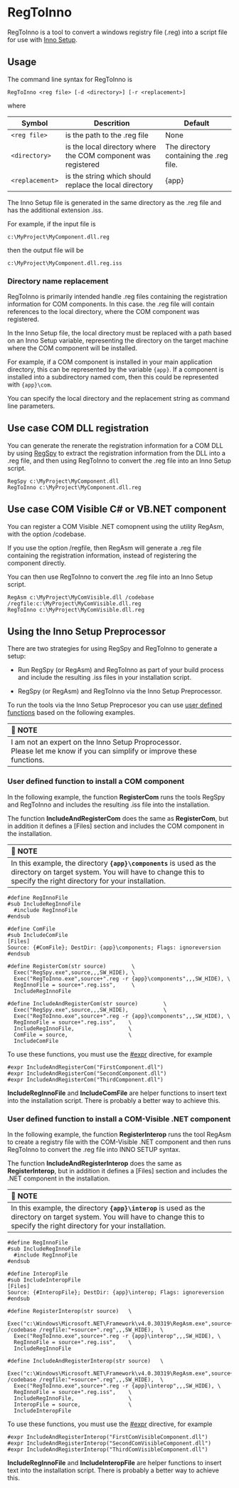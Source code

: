 # RegToInno

RegToInno is a tool to convert a windows registry file (.reg) 
into a script file for use with 
[Inno Setup](https://jrsoftware.org/isinfo.php).

## Usage

The command line syntax for RegToInno is
```
RegToInno <reg file> [-d <directory>] [-r <replacement>]
```
where

| Symbol          | Descrition  | Default
| --------------- | ----------- | ------------
|`<reg file>`    | is the path to the .reg file | None
|`<directory>`   | is the local directory where the COM component was registered | The directory containing the .reg file.
|`<replacement>` | is the string which should replace the local directory | \{app\}

The Inno Setup file is generated in the same directory as the .reg 
file and has the additional extension .iss.

For example, if the input file is
```
c:\MyProject\MyComponent.dll.reg
```
then the output file will be
```
c:\MyProject\MyComponent.dll.reg.iss
```

### Directory name replacement

RegToInno is primarily intended handle .reg files containing the
registration information for COM components. In this case. the .reg
file will contain references to the local directory, where the COM
component was registered.

In the Inno Setup file, the local directory must be replaced with
a path based on an Inno Setup variable, representing the directory
on the target machine where the COM component will be installed.

For example, if a COM component is installed in your main application
directory, this can be represented by the variable `{app}`. If a 
component is installed into a subdirectory named com, then this 
could be represented with `{app}\com`.

You can specify the local directory and the replacement string as
command line parameters.

## Use case COM DLL registration

You can generate the renerate the registration information for a
COM DLL by using 
[RegSpy](https://github.com/PhilJollans/RegSpy)
to extract the registration information from the DLL into a .reg
file, and then using RegToInno to convert the .reg file into an
Inno Setup script.
```
RegSpy c:\MyProject\MyComponent.dll
RegToInno c:\MyProject\MyComponent.dll.reg
```

## Use case COM Visible C# or VB.NET component

You can register a COM Visible .NET comopnent using the utility
RegAsm, with the option /codebase.

If you use the option /regfile, then RegAsm will generate a .reg
file containing the registration information, instead of registering
the component directly.

You can then use RegToInno to convert the .reg file into an Inno
Setup script.
```
RegAsm c:\MyProject\MyComVisible.dll /codebase /regfile:c:\MyProject\MyComVisible.dll.reg
RegToInno c:\MyProject\MyComVisible.dll.reg
```

## Using the Inno Setup Preprocessor

There are two strategies for using RegSpy and RegToInno to generate a setup:

* Run RegSpy (or RegAsm) and RegToInno as part of your build process 
  and include the resulting .iss files in your installation script.

* RegSpy (or RegAsm) and RegToInno via the Inno Setup Preprocessor.

To run the tools via the Inno Setup Preprocesor you can use 
[user defined functions](https://jrsoftware.org/ispphelp/index.php?topic=macros)
based on the following examples.

| :memo: NOTE   |
|:---------------------------|
| I am not an expert on the Inno Setup Proprocessor.<br/>Please let me know if you can simplify or improve these functions. |

### User defined function to install a COM component

In the following example, the function **RegisterCom** runs the tools 
RegSpy and RegToInno and includes the resulting .iss file into the 
installation.

The function **IncludeAndRegisterCom** does the same as **RegisterCom**, 
but in addition it defines a [Files] section and includes the COM component
in the installation.

| :memo: NOTE   |
|:---------------------------|
| In this example, the directory **`{app}\components`** is used as the directory on target system. You will have to change this to specify the right directory for your installation.   |

```
#define RegInnoFile
#sub IncludeRegInnoFile
  #include RegInnoFile
#endsub

#define ComFile
#sub IncludeComFile
[Files]
Source: {#ComFile}; DestDir: {app}\components; Flags: ignoreversion
#endsub

#define RegisterCom(str source)        \
  Exec("RegSpy.exe",source,,,SW_HIDE), \
  Exec("RegToInno.exe",source+".reg -r {app}\components",,,SW_HIDE), \
  RegInnoFile = source+".reg.iss",     \
  IncludeRegInnoFile

#define IncludeAndRegisterCom(str source)        \
  Exec("RegSpy.exe",source,,,SW_HIDE),           \
  Exec("RegToInno.exe",source+".reg -r {app}\components",,,SW_HIDE), \
  RegInnoFile = source+".reg.iss",    \
  IncludeRegInnoFile,                 \
  ComFile = source,                   \
  IncludeComFile

```

To use these functions, you must use the 
[#expr](https://jrsoftware.org/ispphelp/index.php?topic=expr) 
directive, for example

```
#expr IncludeAndRegisterCom("FirstComponent.dll")
#expr IncludeAndRegisterCom("SecondComponent.dll")
#expr IncludeAndRegisterCom("ThirdComponent.dll")
```

**IncludeRegInnoFile** and **IncludeComFile** are helper functions to insert text
into the installation script. There is probably a better way to achieve this.

### User defined function to install a COM-Visible .NET component

In the following example, the function **RegisterInterop** runs the tool
RegAsm to create a registry file with the COM-Visible .NET component and 
then runs RegToInno to convert the .reg file into INNO SETUP syntax.

The function **IncludeAndRegisterInterop** does the same as **RegisterInterop**, 
but in addition it defines a [Files] section and includes the .NET component
in the installation.

| :memo: NOTE   |
|:---------------------------|
| In this example, the directory **`{app}\interop`** is used as the directory on target system. You will have to change this to specify the right directory for your installation.   |

```
#define RegInnoFile
#sub IncludeRegInnoFile
  #include RegInnoFile
#endsub

#define InteropFile
#sub IncludeInteropFile
[Files]
Source: {#InteropFile}; DestDir: {app}\interop; Flags: ignoreversion
#endsub

#define RegisterInterop(str source)   \
  Exec("c:\Windows\Microsoft.NET\Framework\v4.0.30319\RegAsm.exe",source+" /codebase /regfile:"+source+".reg",,,SW_HIDE),  \
  Exec("RegToInno.exe",source+".reg -r {app}\interop",,,SW_HIDE), \
  RegInnoFile = source+".reg.iss",    \
  IncludeRegInnoFile

#define IncludeAndRegisterInterop(str source)   \
  Exec("c:\Windows\Microsoft.NET\Framework\v4.0.30319\RegAsm.exe",source+" /codebase /regfile:"+source+".reg",,,SW_HIDE),  \
  Exec("RegToInno.exe",source+".reg -r {app}\interop",,,SW_HIDE), \
  RegInnoFile = source+".reg.iss",    \
  IncludeRegInnoFile,                 \
  InteropFile = source,               \
  IncludeInteropFile
```

To use these functions, you must use the 
[#expr](https://jrsoftware.org/ispphelp/index.php?topic=expr) 
directive, for example

```
#expr IncludeAndRegisterInterop("FirstComVisibleComponent.dll")
#expr IncludeAndRegisterInterop("SecondComVisibleComponent.dll")
#expr IncludeAndRegisterInterop("ThirdComVisibleComponent.dll")
```

**IncludeRegInnoFile** and **IncludeInteropFile** are helper functions to insert text
into the installation script. There is probably a better way to achieve this.

#
